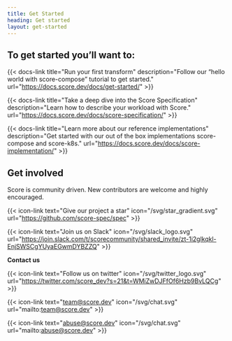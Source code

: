 ```yaml
---
title: Get Started
heading: Get started
layout: get-started
---
```


## To get started you’ll want to:

{{< docs-link title="Run your first transform" description="Follow our “hello world with score-compose” tutorial to get started." url="https://docs.score.dev/docs/get-started/" >}}

{{< docs-link title="Take a deep dive into the Score Specification" description="Learn how to describe your workload with Score." url="https://docs.score.dev/docs/score-specification/" >}}

{{< docs-link title="Learn more about our reference implementations" description="Get started with our out of the box implementations score-compose and score-k8s." url="https://docs.score.dev/docs/score-implementation/" >}}

## Get involved

Score is community driven. New contributors are welcome and highly encouraged.

{{< icon-link text="Give our project a star" icon="/svg/star_gradient.svg" url="https://github.com/score-spec/spec" >}}

{{< icon-link text="Join us on Slack" icon="/svg/slack_logo.svg" url="https://join.slack.com/t/scorecommunity/shared_invite/zt-1i2glkqkl-EnjSWSCgYUyaEGwmDYBZZQ" >}}

**Contact us**

{{< icon-link text="Follow us on twitter" icon="/svg/twitter_logo.svg" url="https://twitter.com/score_dev?s=21&t=WMiZwDJFfOf6Hzb9BvLQCg" >}}

{{< icon-link text="team@score.dev" icon="/svg/chat.svg" url="mailto:team@score.dev" >}}

{{< icon-link text="abuse@score.dev" icon="/svg/chat.svg" url="mailto:abuse@score.dev" >}}
